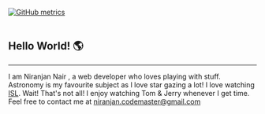 [![GitHub metrics](https://github.com/Niranjan-Nair/Niranjan-Nair/blob/master/github-metrics.svg)](niranjan-nair.github.io/m)
<br>
<br>
<h2>Hello World! 🌎</h2>
<hr>
I am Niranjan Nair , a web developer who loves playing with stuff. 
Astronomy is my favourite subject as I love star gazing a lot! 
I love watching <a href="https://en.wikipedia.org/wiki/Indian_Super_League">ISL</a>. 
Wait! That's not all! I enjoy watching Tom & Jerry whenever I get time.
Feel free to contact me at <a href="mailto:niranjan.codemaster@gmail.com">niranjan.codemaster@gmail.com</a> 

